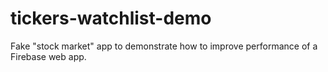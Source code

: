 # tickers-watchlist-demo

Fake "stock market" app to demonstrate how to improve performance of a
Firebase web app.
